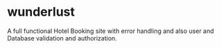 # wunderlust
A full functional Hotel Booking site with error handling and also user and Database validation and authorization.
